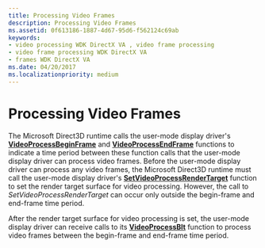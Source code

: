 ```yaml
---
title: Processing Video Frames
description: Processing Video Frames
ms.assetid: 0f613186-1887-4d67-95d6-f562124c69ab
keywords:
- video processing WDK DirectX VA , video frame processing
- video frame processing WDK DirectX VA
- frames WDK DirectX VA
ms.date: 04/20/2017
ms.localizationpriority: medium
---
```


# Processing Video Frames


The Microsoft Direct3D runtime calls the user-mode display driver's [**VideoProcessBeginFrame**](https://msdn.microsoft.com/library/windows/hardware/ff570494) and [**VideoProcessEndFrame**](https://msdn.microsoft.com/library/windows/hardware/ff570497) functions to indicate a time period between these function calls that the user-mode display driver can process video frames. Before the user-mode display driver can process any video frames, the Microsoft Direct3D runtime must call the user-mode display driver's [**SetVideoProcessRenderTarget**](https://msdn.microsoft.com/library/windows/hardware/ff569695) function to set the render target surface for video processing. However, the call to *SetVideoProcessRenderTarget* can occur only outside the begin-frame and end-frame time period.

After the render target surface for video processing is set, the user-mode display driver can receive calls to its [**VideoProcessBlt**](https://msdn.microsoft.com/library/windows/hardware/ff570495) function to process video frames between the begin-frame and end-frame time period.

 

 





